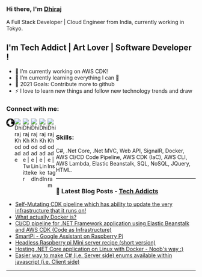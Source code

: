 ### Hi there, I'm [Dhiraj][githubpage] 
A Full Stack Developer | Cloud Engineer from India, currently working in Tokyo.  
## I'm Tech Addict | Art Lover | Software Developer !
- 🔭 I’m currently working on AWS CDK!
- 🌱 I’m currently learning everything I can 🤣
- 🥅 2021 Goals: Contribute more to github
- ⚡ I love to learn new things and follow new technology trends and draw

### Connect with me:

[<img align="left" alt="DhirajKhodade" width="22px" src="https://raw.githubusercontent.com/iconic/open-iconic/master/svg/globe.svg" />][githubpage]
[<img align="left" alt="DhirajKhodade" width="22px" src="https://cdn.jsdelivr.net/npm/simple-icons@v3/icons/blogger.svg" />][website]
[<img align="left" alt="DhirajKhodade | Twitter" width="22px" src="https://cdn.jsdelivr.net/npm/simple-icons@v3/icons/quora.svg" />][quora]
[<img align="left" alt="DhirajKhodade | LinkedIn" width="22px" src="https://cdn.jsdelivr.net/npm/simple-icons@v3/icons/linkedin.svg" />][linkedin]
[<img align="left" alt="DhirajKhodade | LinkedIn" width="22px" src="https://cdn.jsdelivr.net/npm/simple-icons@v3/icons/stackoverflow.svg" />][stackoverflow]
[<img align="left" alt="DhirajKhodade | Instagram" width="22px" src="https://cdn.jsdelivr.net/npm/simple-icons@v3/icons/instagram.svg" />][instagram]

<br />

### Skills:

C#, .Net Core, .Net MVC, Web API, SignalR, Docker, AWS CI/CD Code Pipeline, AWS CDK (IaC), AWS CLI, AWS Lambda, Elastic Beanstalk, SQL, NoSQL, JQuery, HTML.

---

### 📕 Latest Blog Posts - [Tech Addicts][website]
<!-- BLOG-POST-LIST:START -->
- [Self-Mutating CDK pipeline which has ability to update the very infrastructure that it runs on!](http://www.dontworrygeek.com/2020/08/self-mutating-cdk-pipeline-which-has.html)
- [What actually Docker is?](http://www.dontworrygeek.com/2020/03/understanding-what-is-docker.html)
- [CI/CD pipeline for .NET Framework application using Elastic Beanstalk and AWS CDK &lpar;Code as Infrastructure&rpar;](http://www.dontworrygeek.com/2020/02/cicd-pipeline-for-net-framework.html)
- [SmartPi - Google Assistant on Raspberry Pi](http://www.dontworrygeek.com/2017/08/smartpi-google-assistant-on-raspberry-pi.html)
- [Headless Raspberry pi Mini server recipe &lpar;short version&rpar;](http://www.dontworrygeek.com/2017/04/headless-raspberry-pi-mini-server-recipe.html)
- [Hosting .NET Core application on Linux with Docker - Noob&#39;s way :&rpar;](http://www.dontworrygeek.com/2017/02/hosting-net-core-on-linux-with-docker.html)
- [Easier way to make C# &lpar;i.e. Server side&rpar; enums available within javascript &lpar;i.e. Client side&rpar;](http://www.dontworrygeek.com/2015/06/easier-way-to-make-c-ie-server-side.html)
<!-- BLOG-POST-LIST:END -->

---

<!-- <img align="left" alt="dhirajkhodade's Github Stats" src="https://github-readme-stats.vercel.app/api?username=dhirajkhodade&show_icons=true&hide_border=true" /> -->

[website]: http://www.dontworrygeek.com
[githubpage]: https://dhirajkhodade.github.io
[instagram]: https://instagram.com/dhirajkhodade
[linkedin]: https://linkedin.com/in/dhirajkhodade
[quora]: https://www.quora.com/profile/Dhiraj-Khodade
[stackoverflow]: https://stackoverflow.com/users/story/2851319
